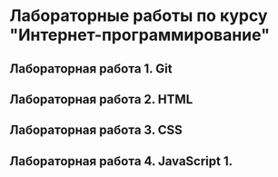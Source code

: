 # Лабораторные работы по курсу "Интернет-программирование"

## Лабораторная работа 1. Git


## Лабораторная работа 2. HTML


## Лабораторная работа 3. CSS


## Лабораторная работа 4. JavaScript 1.
